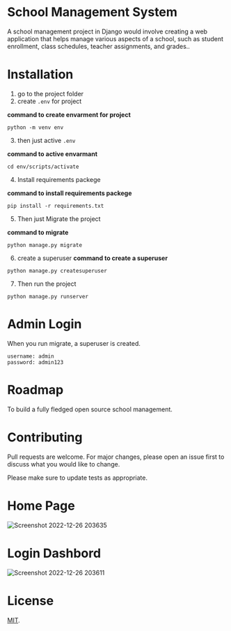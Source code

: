 # School Management System 
A school management project in Django would involve creating a web application that helps manage various aspects of a school, such as student enrollment, class schedules, teacher assignments, and grades..


# Installation 
1. go to the project folder
2. create `.env` for project

**command to create envarment for project**
``` 
python -m venv env
```

3. then just active `.env` 

**command to active envarmant**
``` 
cd env/scripts/activate
```

4. Install requirements packege

**command to install requirements packege**
``` 
pip install -r requirements.txt
```

5. Then just Migrate the project

**command to migrate**
```
python manage.py migrate
```
6. create a superuser
**command to create a superuser**
```
python manage.py createsuperuser
```

7. Then run the project 
```
python manage.py runserver
```


# Admin Login
When you run migrate, a superuser is created.
```
username: admin
password: admin123
```
# Roadmap
To build a fully fledged open source school management.

# Contributing
Pull requests are welcome. For major changes, please open an issue first to discuss what you would like to change.

Please make sure to update tests as appropriate.

# Home Page
![Screenshot 2022-12-26 203635](https://user-images.githubusercontent.com/55915722/209559479-3051517a-df8a-40d7-9993-0016ad1f2014.png)

# Login Dashbord
![Screenshot 2022-12-26 203611](https://user-images.githubusercontent.com/55915722/209559472-6a4addda-9f3d-4d7a-85e7-e335accebd6c.png)

# License
[MIT](https://github.com/TawsifXD/School-Management-System/blob/master/LICENSE).
